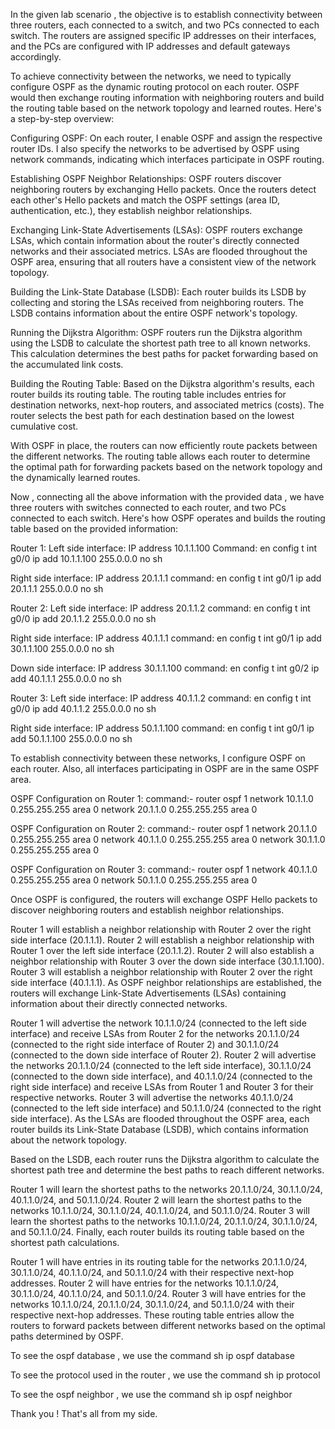 In the given lab scenario , the objective is to establish connectivity between three routers, each connected to a switch, and two PCs connected to each switch. The routers are assigned specific IP addresses on their interfaces, and the PCs are configured with IP addresses and default gateways accordingly.

To achieve connectivity between the networks, we need to typically configure OSPF as the dynamic routing protocol on each router. OSPF would then exchange routing information with neighboring routers and build the routing table based on the network topology and learned routes. Here's a step-by-step overview:

Configuring OSPF: On each router, I enable OSPF and assign the respective router IDs. I also specify the networks to be advertised by OSPF using network commands, indicating which interfaces participate in OSPF routing.

Establishing OSPF Neighbor Relationships: OSPF routers discover neighboring routers by exchanging Hello packets. Once the routers detect each other's Hello packets and match the OSPF settings (area ID, authentication, etc.), they establish neighbor relationships.

Exchanging Link-State Advertisements (LSAs): OSPF routers exchange LSAs, which contain information about the router's directly connected networks and their associated metrics. LSAs are flooded throughout the OSPF area, ensuring that all routers have a consistent view of the network topology.

Building the Link-State Database (LSDB): Each router builds its LSDB by collecting and storing the LSAs received from neighboring routers. The LSDB contains information about the entire OSPF network's topology.

Running the Dijkstra Algorithm: OSPF routers run the Dijkstra algorithm using the LSDB to calculate the shortest path tree to all known networks. This calculation determines the best paths for packet forwarding based on the accumulated link costs.

Building the Routing Table: Based on the Dijkstra algorithm's results, each router builds its routing table. The routing table includes entries for destination networks, next-hop routers, and associated metrics (costs). The router selects the best path for each destination based on the lowest cumulative cost.

With OSPF in place, the routers can now efficiently route packets between the different networks. The routing table allows each router to determine the optimal path for forwarding packets based on the network topology and the dynamically learned routes.


Now , connecting all the above information with the provided data , we have three routers with switches connected to each router, and two PCs connected to each switch. Here's how OSPF operates and builds the routing table based on the provided information:

Router 1:
Left side interface: IP address 10.1.1.100
Command:
en
config t
int g0/0
ip add 10.1.1.100 255.0.0.0
no sh

Right side interface: IP address 20.1.1.1
command:
en
config t
int g0/1
ip add 20.1.1.1 255.0.0.0
no sh



Router 2:
Left side interface: IP address 20.1.1.2
command:
en
config t
int g0/0
ip add 20.1.1.2 255.0.0.0
no sh


Right side interface: IP address 40.1.1.1
command:
en
config t
int g0/1
ip add 30.1.1.100 255.0.0.0
no sh


Down side interface: IP address 30.1.1.100
command:
en
config t
int g0/2
ip add 40.1.1.1 255.0.0.0
no sh


Router 3:
Left side interface: IP address 40.1.1.2
command:
en
config t
int g0/0
ip add 40.1.1.2 255.0.0.0
no sh


Right side interface: IP address 50.1.1.100
command:
en
config t
int g0/1
ip add 50.1.1.100 255.0.0.0
no sh



To establish connectivity between these networks, I configure OSPF on each router. Also, all interfaces participating in OSPF are in the same OSPF area.

OSPF Configuration on Router 1:
command:-
router ospf 1
network 10.1.1.0 0.255.255.255 area 0
network 20.1.1.0 0.255.255.255 area 0


OSPF Configuration on Router 2:
command:-
router ospf 1
network 20.1.1.0 0.255.255.255 area 0
network 40.1.1.0 0.255.255.255 area 0
network 30.1.1.0 0.255.255.255 area 0


OSPF Configuration on Router 3:
command:-
router ospf 1
network 40.1.1.0 0.255.255.255 area 0
network 50.1.1.0 0.255.255.255 area 0



Once OSPF is configured, the routers will exchange OSPF Hello packets to discover neighboring routers and establish neighbor relationships.

Router 1 will establish a neighbor relationship with Router 2 over the right side interface (20.1.1.1).
Router 2 will establish a neighbor relationship with Router 1 over the left side interface (20.1.1.2).
Router 2 will also establish a neighbor relationship with Router 3 over the down side interface (30.1.1.100).
Router 3 will establish a neighbor relationship with Router 2 over the right side interface (40.1.1.1).
As OSPF neighbor relationships are established, the routers will exchange Link-State Advertisements (LSAs) containing information about their directly connected networks.

Router 1 will advertise the network 10.1.1.0/24 (connected to the left side interface) and receive LSAs from Router 2 for the networks 20.1.1.0/24 (connected to the right side interface of Router 2) and 30.1.1.0/24 (connected to the down side interface of Router 2).
Router 2 will advertise the networks 20.1.1.0/24 (connected to the left side interface), 30.1.1.0/24 (connected to the down side interface), and 40.1.1.0/24 (connected to the right side interface) and receive LSAs from Router 1 and Router 3 for their respective networks.
Router 3 will advertise the networks 40.1.1.0/24 (connected to the left side interface) and 50.1.1.0/24 (connected to the right side interface).
As the LSAs are flooded throughout the OSPF area, each router builds its Link-State Database (LSDB), which contains information about the network topology.

Based on the LSDB, each router runs the Dijkstra algorithm to calculate the shortest path tree and determine the best paths to reach different networks.

Router 1 will learn the shortest paths to the networks 20.1.1.0/24, 30.1.1.0/24, 40.1.1.0/24, and 50.1.1.0/24.
Router 2 will learn the shortest paths to the networks 10.1.1.0/24, 30.1.1.0/24, 40.1.1.0/24, and 50.1.1.0/24.
Router 3 will learn the shortest paths to the networks 10.1.1.0/24, 20.1.1.0/24, 30.1.1.0/24, and 50.1.1.0/24.
Finally, each router builds its routing table based on the shortest path calculations.

Router 1 will have entries in its routing table for the networks 20.1.1.0/24, 30.1.1.0/24, 40.1.1.0/24, and 50.1.1.0/24 with their respective next-hop addresses.
Router 2 will have entries for the networks 10.1.1.0/24, 30.1.1.0/24, 40.1.1.0/24, and 50.1.1.0/24.
Router 3 will have entries for the networks 10.1.1.0/24, 20.1.1.0/24, 30.1.1.0/24, and 50.1.1.0/24 with their respective next-hop addresses.
These routing table entries allow the routers to forward packets between different networks based on the optimal paths determined by OSPF.

To see the ospf database , we use the command 
sh ip ospf database

To see the protocol used in the router , we use the command
sh ip protocol

To see the ospf neighbor , we use the command
sh ip ospf neighbor


Thank you ! That's all from my side.

 